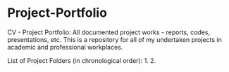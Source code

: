 # Project-Portfolio
CV - Project Portfolio: All documented project works - reports, codes, presentations, etc.
This is a repository for all of my undertaken projects in academic and professional workplaces.

List of Project Folders (in chronological order):
  1. 
  2. 
